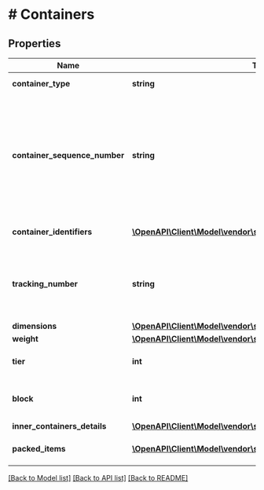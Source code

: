 # # Containers

## Properties

Name | Type | Description | Notes
------------ | ------------- | ------------- | -------------
**container_type** | **string** | The type of container. |
**container_sequence_number** | **string** | An integer that must be submitted for multi-box shipments only, where one item may come in separate packages. | [optional]
**container_identifiers** | [**\OpenAPI\Client\Model\vendor\shipments\ContainerIdentification[]**](ContainerIdentification.md) | A list of carton identifiers. |
**tracking_number** | **string** | The tracking number used for identifying the shipment. | [optional]
**dimensions** | [**\OpenAPI\Client\Model\vendor\shipments\Dimensions**](Dimensions.md) |  | [optional]
**weight** | [**\OpenAPI\Client\Model\vendor\shipments\Weight**](Weight.md) |  | [optional]
**tier** | **int** | Number of layers per pallet. | [optional]
**block** | **int** | Number of cartons per layer on the pallet. | [optional]
**inner_containers_details** | [**\OpenAPI\Client\Model\vendor\shipments\InnerContainersDetails**](InnerContainersDetails.md) |  | [optional]
**packed_items** | [**\OpenAPI\Client\Model\vendor\shipments\PackedItems[]**](PackedItems.md) | A list of packed items. | [optional]

[[Back to Model list]](../../README.md#models) [[Back to API list]](../../README.md#endpoints) [[Back to README]](../../README.md)
